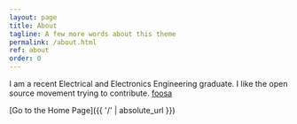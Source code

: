```yaml
---
layout: page
title: About
tagline: A few more words about this theme
permalink: /about.html
ref: about
order: 0
---
```


 I am a recent Electrical and Electronics Engineering graduate. I like the open source movement trying to contribute. [foosa](https://github.com/foosa7)

[Go to the Home Page]({{ '/' | absolute_url }})
